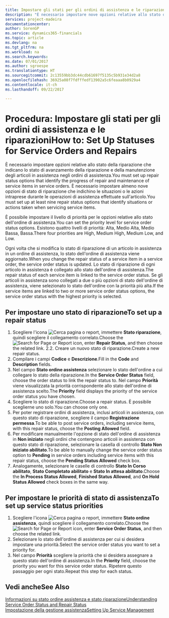```yaml
---
title: Impostare gli stati per gli ordini di assistenza e le riparazioni | Documenti Microsoft
description: "È necessario impostare nove opzioni relative allo stato della riparazione che indicano lo stato di avanzamento della riparazione e della manutenzione degli articoli in assistenza negli ordini di assistenza."
services: project-madeira
documentationcenter: 
author: SorenGP
ms.service: dynamics365-financials
ms.topic: article
ms.devlang: na
ms.tgt_pltfrm: na
ms.workload: na
ms.search.keywords: 
ms.date: 07/01/2017
ms.author: sgroespe
ms.translationtype: HT
ms.sourcegitcommit: 2c13559bb3dc44cdb61697f5135c5b931e34d2a8
ms.openlocfilehash: 36925a08f7fdfffedf13902a5c6feaaa8b0929a4
ms.contentlocale: it-ch
ms.lasthandoff: 09/22/2017

---
```

# <a name="how-to-set-up-statuses-for-service-orders-and-repairs"></a><span data-ttu-id="e673e-103">Procedura: Impostare gli stati per gli ordini di assistenza e le riparazioni</span><span class="sxs-lookup"><span data-stu-id="e673e-103">How to: Set Up Statuses for Service Orders and Repairs</span></span>
<span data-ttu-id="e673e-104">È necessario impostare opzioni relative allo stato della riparazione che indicano lo stato di avanzamento della riparazione e della manutenzione degli articoli in assistenza negli ordini di assistenza.</span><span class="sxs-lookup"><span data-stu-id="e673e-104">You must set up repair status options that identify the progress of repair and maintenance of service items in service orders.</span></span> <span data-ttu-id="e673e-105">È necessario impostare almeno nove opzioni di stato di riparazione che indichino le situazioni o le azioni intraprese durante le operazioni di assistenza effettuate sull'articolo.</span><span class="sxs-lookup"><span data-stu-id="e673e-105">You must set up at least nine repair status options that identify situations or actions taken when servicing service items.</span></span>  

<span data-ttu-id="e673e-106">È possibile impostare il livello di priorità per le opzioni relative allo stato dell'ordine di assistenza.</span><span class="sxs-lookup"><span data-stu-id="e673e-106">You can set the priority level for service order status options.</span></span> <span data-ttu-id="e673e-107">Esistono quattro livelli di priorità: Alta, Medio Alta, Medio Bassa, Bassa.</span><span class="sxs-lookup"><span data-stu-id="e673e-107">There four priorities are High, Medium High, Medium Low, and Low.</span></span>  
  
<span data-ttu-id="e673e-108">Ogni volta che si modifica lo stato di riparazione di un articolo in assistenza in un ordine di assistenza, lo stato dell'ordine di assistenza viene aggiornato.</span><span class="sxs-lookup"><span data-stu-id="e673e-108">When you change the repair status of a service item in a service order, the service order status is updated.</span></span> <span data-ttu-id="e673e-109">Lo stato di riparazione di ogni articolo in assistenza è collegato allo stato dell'ordine di assistenza.</span><span class="sxs-lookup"><span data-stu-id="e673e-109">The repair status of each service item is linked to the service order status.</span></span> <span data-ttu-id="e673e-110">Se gli articoli in assistenza sono collegati a due o più opzioni di stato dell'ordine di assistenza, viene selezionato lo stato dell'ordine con la priorità più alta.</span><span class="sxs-lookup"><span data-stu-id="e673e-110">If the service items are linked to two or more service order status options, the service order status with the highest priority is selected.</span></span>  

## <a name="to-set-up-a-repair-status"></a><span data-ttu-id="e673e-111">Per impostare uno stato di riparazione</span><span class="sxs-lookup"><span data-stu-id="e673e-111">To set up a repair status</span></span>  
1. <span data-ttu-id="e673e-112">Scegliere l'icona ![Cerca pagina o report](media/ui-search/search_small.png "Cerca pagina o report"), immettere **Stato riparazione**, quindi scegliere il collegamento correlato.</span><span class="sxs-lookup"><span data-stu-id="e673e-112">Choose the ![Search for Page or Report](media/ui-search/search_small.png "Search for Page or Report icon") icon, enter **Repair Status**, and then choose the related link.</span></span> <span data-ttu-id="e673e-113">2.</span><span class="sxs-lookup"><span data-stu-id="e673e-113">2.</span></span> <span data-ttu-id="e673e-114">Creare un nuovo stato di riparazione.</span><span class="sxs-lookup"><span data-stu-id="e673e-114">Create a new repair status.</span></span>  
3. <span data-ttu-id="e673e-115">Compilare i campi **Codice** e **Descrizione**.</span><span class="sxs-lookup"><span data-stu-id="e673e-115">Fill in the **Code** and **Description** fields.</span></span>  
4. <span data-ttu-id="e673e-116">Nel campo **Stato ordine assistenza** selezionare lo stato dell'ordine a cui collegare lo stato della riparazione.</span><span class="sxs-lookup"><span data-stu-id="e673e-116">In the **Service Order Status** field, choose the order status to link the repair status to.</span></span> <span data-ttu-id="e673e-117">Nel campo **Priorità** viene visualizzata la priorità corrispondente allo stato dell'ordine di assistenza scelto.</span><span class="sxs-lookup"><span data-stu-id="e673e-117">The **Priority** field displays the priority of the service order status you have chosen.</span></span>  
5. <span data-ttu-id="e673e-118">Scegliere lo stato di riparazione.</span><span class="sxs-lookup"><span data-stu-id="e673e-118">Choose a repair status.</span></span> <span data-ttu-id="e673e-119">È possibile sceglierne uno solo.</span><span class="sxs-lookup"><span data-stu-id="e673e-119">You can choose only one.</span></span>  
6. <span data-ttu-id="e673e-120">Per poter registrare ordini di assistenza, inclusi articoli in assistenza, con questo stato di riparazione, scegliere il campo **Registrazione permessa**.</span><span class="sxs-lookup"><span data-stu-id="e673e-120">To be able to post service orders, including service items, with this repair status, choose the **Posting Allowed** field.</span></span>  
7. <span data-ttu-id="e673e-121">Per modificare manualmente l'opzione di stato dell'ordine di assistenza in **Non iniziato** negli ordini che contengono articoli in assistenza con questo stato di riparazione, selezionare la casella di controllo **Stato Non iniziato abilitato**.</span><span class="sxs-lookup"><span data-stu-id="e673e-121">To be able to manually change the service order status option to **Pending** in service orders including service items with this repair status, choose the **Pending Status Allowed** check box.</span></span>  
8. <span data-ttu-id="e673e-122">Analogamente, selezionare le caselle di controllo **Stato In Corso abilitato**, **Stato Completato abilitato** e **Stato In attesa abilitato**.</span><span class="sxs-lookup"><span data-stu-id="e673e-122">Choose the **In Process Status Allowed**, **Finished Status Allowed**, and **On Hold Status Allowed** check boxes in the same way.</span></span>
  
## <a name="to-set-up-service-status-priorities"></a><span data-ttu-id="e673e-123">Per impostare le priorità di stato di assistenza</span><span class="sxs-lookup"><span data-stu-id="e673e-123">To set up service status priorities</span></span>  
1. <span data-ttu-id="e673e-124">Scegliere l'icona ![Cerca pagina o report](media/ui-search/search_small.png "Cerca pagina o report"), immettere **Stato ordine assistenza**, quindi scegliere il collegamento correlato.</span><span class="sxs-lookup"><span data-stu-id="e673e-124">Choose the ![Search for Page or Report](media/ui-search/search_small.png "Search for Page or Report icon") icon, enter **Service Order Status**, and then choose the related link.</span></span>  
2. <span data-ttu-id="e673e-125">Selezionare lo stato dell'ordine di assistenza per cui si desidera impostare una priorità.</span><span class="sxs-lookup"><span data-stu-id="e673e-125">Select the service order status you want to set a priority for.</span></span>  
3. <span data-ttu-id="e673e-126">Nel campo **Priorità** scegliere la priorità che si desidera assegnare a questo stato dell'ordine di assistenza.</span><span class="sxs-lookup"><span data-stu-id="e673e-126">In the **Priority** field, choose the priority you want for this service order status.</span></span> <span data-ttu-id="e673e-127">Ripetere questo passaggio per ogni stato.</span><span class="sxs-lookup"><span data-stu-id="e673e-127">Repeat this step for each status.</span></span>  
  
## <a name="see-also"></a><span data-ttu-id="e673e-128">Vedi anche</span><span class="sxs-lookup"><span data-stu-id="e673e-128">See Also</span></span>  
[<span data-ttu-id="e673e-129">Informazioni su stato ordine assistenza e stato riparazione</span><span class="sxs-lookup"><span data-stu-id="e673e-129">Understanding Service Order Status and Repair Status</span></span>]()  
[<span data-ttu-id="e673e-130">Impostazione della gestione assistenza</span><span class="sxs-lookup"><span data-stu-id="e673e-130">Setting Up Service Management</span></span>](service-setup-service.md)  

